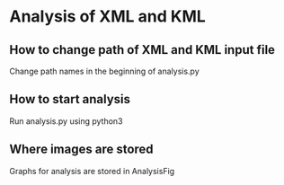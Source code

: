 # Analysis of XML and KML

## How to change path of XML and KML input file
Change path names in the beginning of analysis.py

## How to start analysis
Run analysis.py using python3

## Where images are stored
Graphs for analysis are stored in AnalysisFig 
